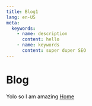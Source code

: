 ```yaml
---
title: Blog1 
lang: en-US
meta:
  keywords:
    - name: description
      content: hello
    - name: keywords
      content: super duper SEO
---
```


# Blog
Yolo so I am amazing
[Home](/)
